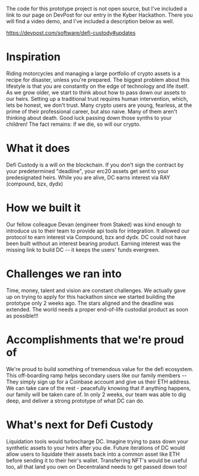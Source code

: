 The code for this prototype project is not open source, but I've included a link to our page on DevPost for our entry in the Kyber Hackathon. There you will find a video demo, and I've included a description below as well. 

https://devpost.com/software/defi-custody#updates

# Inspiration
Riding motorcycles and managing a large portfolio of crypto assets is a recipe for disaster, unless you're prepared. The biggest problem about this lifestyle is that you are constantly on the edge of technology and life itself. As we grow older, we start to think about how to pass down our assets to our heirs. Setting up a traditional trust requires human intervention, which, lets be honest, we don't trust. Many crypto users are young, fearless, at the prime of their professional career, but also naive. Many of them aren't thinking about death. Good luck passing down those synths to your children! The fact remains: if we die, so will our crypto.

# What it does
Defi Custody is a will on the blockchain. If you don't sign the contract by your predetermined "deadline", your erc20 assets get sent to your predesignated heirs. While you are alive, DC earns interest via RAY (compound, bzx, dydx)

# How we built it
Our fellow colleague Devan (engineer from Staked) was kind enough to introduce us to their team to provide api tools for integration. It allowed our protocol to earn interest via Compound, bzx and dydx. DC could not have been built without an interest bearing product. Earning interest was the missing link to build DC -- it keeps the users' funds evergreen.

# Challenges we ran into
Time, money, talent and vision are constant challenges. We actually gave up on trying to apply for this hackathon since we started building the prototype only 2 weeks ago. The stars aligned and the deadline was extended. The world needs a proper end-of-life custodial product as soon as possible!!!

# Accomplishments that we're proud of
We're proud to build something of tremendous value for the defi ecosystem. This off-boarding ramp helps secondary users like our family members -- They simply sign up for a Coinbase account and give us their ETH address. We can take care of the rest - peacefully knowing that if anything happens, our family will be taken care of. In only 2 weeks, our team was able to dig deep, and deliver a strong prototype of what DC can do.

# What's next for Defi Custody
Liquidation tools would turbocharge DC. Imagine trying to pass down your synthetic assets to your heirs after you die. Future iterations of DC would allow users to liquidate their assets back into a common asset like ETH before sending it to their heir's wallet. Transferring NFT's would be useful too, all that land you own on Decentraland needs to get passed down too!

